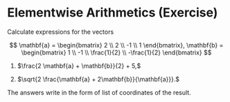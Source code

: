# Elementwise Arithmetics (Exercise)

Calculate expressions for the vectors

$$
\mathbf{a} = \begin{bmatrix}
2 \\
2 \\
-1 \\
1
\end{bmatrix},
\mathbf{b} = 
\begin{bmatrix}
1 \\
-1 \\
\frac{1}{2} \\
-\frac{1}{2}
\end{bmatrix}
$$

1. $\frac{2 \mathbf{a} + \mathbf{b}}{2} + 5,$

2. $\sqrt{2 \frac{\mathbf{a} + 2\mathbf{b}}{\mathbf{a}}}.$

The answers write in the form of list of coordinates of the result.

